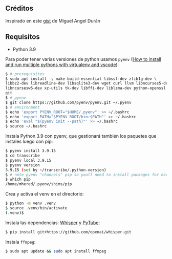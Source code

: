 ## Créditos

Inspirado en este [gist](https://gist.github.com/midudev/2bc13e6ef38ccc4716fba8b7258f1403) de Miguel Angel Durán

## Requisitos

* Python 3.9

Para poder tener varias versiones de python usamos `pyenv`  ([How to install and run multiple pythons with virtualenv and vscode](https://k0nze.dev/posts/install-pyenv-venv-vscode/)):

```bash
$ # prerequisites
$ sudo apt install -y make build-essential libssl-dev zlib1g-dev \
libbz2-dev libreadline-dev libsqlite3-dev wget curl llvm libncurses5-dev \
libncursesw5-dev xz-utils tk-dev libffi-dev liblzma-dev python-openssl \
git
$ # pyenv
$ git clone https://github.com/pyenv/pyenv.git ~/.pyenv
$ # environment
$ echo 'export PYENV_ROOT="$HOME/.pyenv"' >> ~/.bashrc
$ echo 'export PATH="$PYENV_ROOT/bin:$PATH"' >> ~/.bashrc
$ echo 'eval "$(pyenv init --path)"' >> ~/.bashrc
$ source ~/.bashrc
```

Instala Python 3.9 con pyenv, que gestionará también los paquetes que instales luego con pip:

```bash
$ pyenv install 3.9.15
$ cd transcribe
$ pyenv local 3.9.15
$ pyenv version
3.9.15 (set by ~/transcribe/.python-version)
$ # note pyenv "channels" pip so youll need to install packages for each python version
$ which pip
/home/mhered/.pyenv/shims/pip
```

Crea y activa el venv en el directorio:

```bash
$ python -m venv .venv
$ source .venv/bin/activate
(.venv)$
```

Instala las dependencias: [Whisper](https://openai.com/blog/whisper/) y [PyTube](https://pytube.io/en/latest/):

```bash
$ pip install git+https://github.com/openai/whisper.git
```

Instala `ffmpeg`:

```bash
$ sudo apt update && sudo apt install ffmpeg
```
